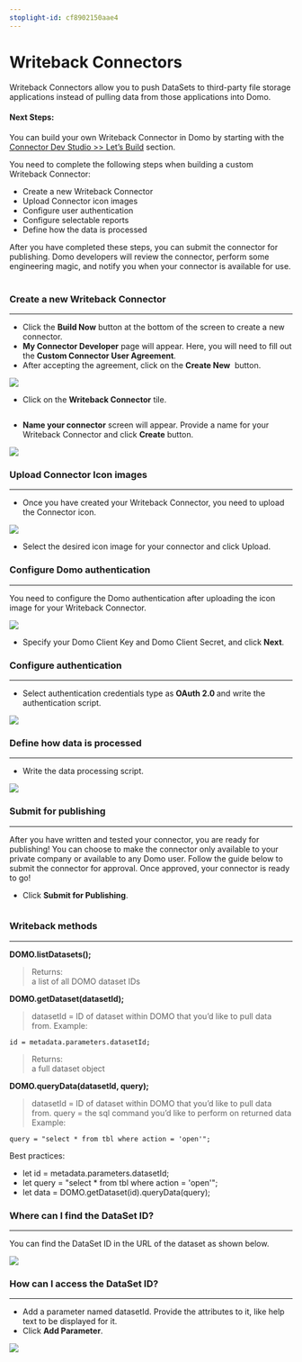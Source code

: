 ```yaml
---
stoplight-id: cf8902150aae4
---
```


# Writeback Connectors

Writeback Connectors allow you to push DataSets to third-party file storage applications instead of pulling data from those applications into Domo.

<h4><strong>Next Steps:</strong></h4>

You can build your own Writeback Connector in Domo by starting with the [Connector Dev Studio >> Let’s Build](../Custom-Connectors/connector-dev-studio.md#lets-build) section.

You need to complete the following steps when building a custom Writeback Connector:
<ul>
 	<li>Create a new Writeback Connector</li>
 	<li>Upload Connector icon images</li>
 	<li>Configure user authentication</li>
 	<li>Configure selectable reports</li>
 	<li>Define how the data is processed</li>
</ul>
After you have completed these steps, you can submit the connector for publishing. Domo developers will review the connector, perform some engineering magic, and notify you when your connector is available for use.
<div id="Create%20a%20new%20Writeback%20connector" class="doc-row"></div>
&nbsp;

### Create a new Writeback Connector
---
<ul>
 	<li>Click the <strong>Build Now</strong> button at the bottom of the screen to create a new connector.</li>
 	<li><strong>My Connector Developer</strong> page will appear. Here, you will need to fill out the <strong>Custom Connector User Agreement</strong>.</li>
 	<li>After accepting the agreement, click on the <strong>Create New</strong>  button.</li>
</ul>
<img class="alignnone size-full" src="https://web-assets.domo.com/miyagi/images/product/product-feature-dev-portal-dev-rriteback-1.png" />
<ul>
 	<li>Click on the <strong>Writeback Connector</strong> tile.</li>
</ul>
<img class="alignnone wp-image-3668" src="https://web-assets.domo.com/miyagi/images/product/product-feature-dev-portal-dev-writeback-10.png" alt="" />
<ul>
 	<li><strong>Name your connector</strong> screen will appear. Provide a name for your Writeback Connector and click <strong>Create</strong> button.</li>
</ul>
<img class="alignnone " src="https://web-assets.domo.com/miyagi/images/product/product-feature-dev-portal-dev-rriteback-2.png" />

### Upload Connector Icon images
---
<ul>
 	<li>Once you have created your Writeback Connector, you need to upload the Connector icon.</li>
</ul>
<img class="alignnone size-full" src="https://web-assets.domo.com/miyagi/images/product/product-feature-dev-portal-dev-rriteback-3.png" />
<ul>
 	<li>Select the desired icon image for your connector and click Upload.</li>
</ul>

### Configure Domo authentication
---
You need to configure the Domo authentication after uploading the icon image for your Writeback Connector.

<img class="alignnone size-full" src="https://web-assets.domo.com/miyagi/images/product/product-feature-dev-portal-dev-rriteback-4.png" />
<ul>
 	<li>Specify your Domo Client Key and Domo Client Secret, and click <strong>Next</strong>.</li>
</ul>

### Configure authentication
---
<ul>
 	<li>Select authentication credentials type as <strong>OAuth 2.0 </strong>and write the authentication script.</li>
</ul>
<img class="alignnone size-full" src="https://web-assets.domo.com/miyagi/images/product/product-feature-dev-portal-dev-rriteback-5.png" />


### Define how data is processed
---
<ul>
 	<li>Write the data processing script.</li>
</ul>
<img class="alignnone size-full" src="https://web-assets.domo.com/miyagi/images/product/product-feature-dev-portal-dev-rriteback-6.png" />


### Submit for publishing
---
After you have written and tested your connector, you are ready for publishing! You can choose to make the connector only available to your private company or available to any Domo user. Follow the guide below to submit the connector for approval. Once approved, your connector is ready to go!
<ul>
 	<li>Click <strong>Submit for Publishing</strong>.</li>
</ul>
<img class="alignnone size-full wp-image-3669" src="https://web-assets.domo.com/miyagi/images/product/product-feature-dev-portal-dev-writeback-11.png" alt="" />

### Writeback methods
---

<strong id="listDatasets">DOMO.listDatasets();</strong> 

> Returns:   
> a list of all DOMO dataset IDs


<strong id="getDataset(datasetId)">DOMO.getDataset(datasetId);</strong> 
> datasetId = ID of dataset within DOMO that you’d like to pull data from.
Example:
```
id = metadata.parameters.datasetId; 
```

> Returns:   
> a full dataset object


<strong id="queryData(datasetId, query)">DOMO.queryData(datasetId, query);</strong>

> datasetId = ID of dataset within DOMO that you’d like to pull data from.
> query = the sql command you’d like to perform on returned data
Example: 
```
query = "select * from tbl where action = 'open'";
```
Best practices:
- let id = metadata.parameters.datasetId; 
- let query = "select * from tbl where action = 'open'"; 
- let data = DOMO.getDataset(id).queryData(query);

### Where can I find the DataSet ID?
---
You can find the DataSet ID in the URL of the dataset as shown below.

<img class="alignnone size-full" src="https://web-assets.domo.com/miyagi/images/product/product-feature-dev-portal-dev-rriteback-8.png" />

### How can I access the DataSet ID?
---
<ul>
 	<li>Add a parameter named datasetId. Provide the attributes to it, like help text to be displayed for it.</li>
 	<li>Click <strong>Add Parameter</strong>.</li>
</ul>
<img class="alignnone size-full" src="https://web-assets.domo.com/miyagi/images/product/product-feature-dev-portal-dev-rriteback-9.png" />


